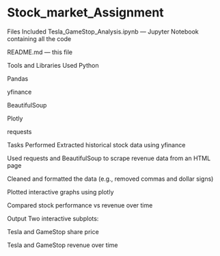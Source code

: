 # Stock_market_Assignment
Files Included
Tesla_GameStop_Analysis.ipynb — Jupyter Notebook containing all the code

README.md — this file

Tools and Libraries Used
Python

Pandas

yfinance

BeautifulSoup

Plotly

requests

Tasks Performed
Extracted historical stock data using yfinance

Used requests and BeautifulSoup to scrape revenue data from an HTML page

Cleaned and formatted the data (e.g., removed commas and dollar signs)

Plotted interactive graphs using plotly

Compared stock performance vs revenue over time

Output
Two interactive subplots:

Tesla and GameStop share price

Tesla and GameStop revenue over time
